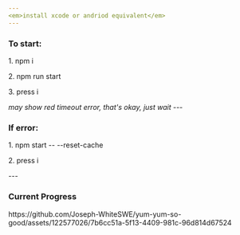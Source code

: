```yaml
---
<em>install xcode or andriod equivalent</em>
---
```


 <h3>To start:</h3>
 <p>1. npm i</p> 
 <p>2. npm run start</p>
 <p>3. press i </p>
 <em>may show red timeout error, that's okay, just wait</em>
---
 <h3>If error:</h3><p>1. npm start -- --reset-cache</p>
 <p>2. press i</p>
---

  <h3>Current Progress</h3>
  https://github.com/Joseph-WhiteSWE/yum-yum-so-good/assets/122577026/7b6cc51a-5f13-4409-981c-96d814d67524
